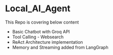 # Local_AI_Agent


This Repo is covering below content
- Basic Chatbot with Groq API
- Tool Calling - Websearch
- ReAct Architecture implementation
- Memory and Streaming added from LangGraph


